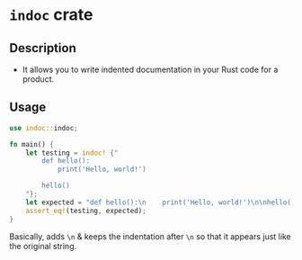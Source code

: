 # `indoc` crate

## Description

- It allows you to write indented documentation in your Rust code for a product.

## Usage

```rust
use indoc::indoc;

fn main() {
    let testing = indoc! {"
        def hello():
            print('Hello, world!')

        hello()
    "};
    let expected = "def hello():\n    print('Hello, world!')\n\nhello()\n";
    assert_eq!(testing, expected);
}
```

Basically, adds `\n` & keeps the indentation after `\n` so that it appears just like the original string.

